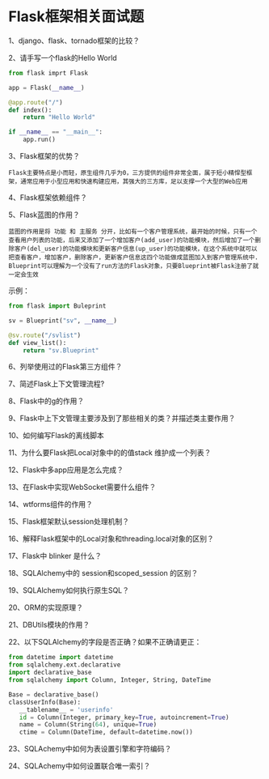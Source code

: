 # Flask框架相关面试题



1、django、flask、tornado框架的比较？

2、请手写一个flask的Hello World

```python
from flask imprt Flask

app = Flask(__name__)

@app.route("/")
def index():
    return "Hello World"

if __name__ == "__main__":
    app.run()
```



3、Flask框架的优势？
```
Flask主要特点是小而轻，原生组件几乎为0，三方提供的组件非常全面，属于短小精悍型框架，通常应用于小型应用和快速构建应用，其强大的三方库，足以支撑一个大型的Web应用
```

4、Flask框架依赖组件？



5、Flask蓝图的作用？

```
蓝图的作用是将 功能 和 主服务 分开，比如有一个客户管理系统，最开始的时候，只有一个查看用户列表的功能，后来又添加了一个增加客户(add_user)的功能模块，然后增加了一个删除客户(del_user)的功能模块和更新客户信息(up_user)的功能模块，在这个系统中就可以把查看客户，增加客户，删除客户，更新客户信息这四个功能做成蓝图加入到客户管理系统中.
Blueprint可以理解为一个没有了run方法的Flask对象，只要Blueprint被Flask注册了就一定会生效
```

示例：

```python
from flask import Buleprint

sv = Blueprint("sv", __name__)

@sv.route("/svlist")
def view_list():
  	return "sv.Blueprint"
```



6、列举使用过的Flask第三方组件？



7、简述Flask上下文管理流程?

8、Flask中的g的作用？

9、Flask中上下文管理主要涉及到了那些相关的类？并描述类主要作用？

10、如何编写Flask的离线脚本

11、为什么要Flask把Local对象中的的值stack 维护成一个列表？

12、Flask中多app应用是怎么完成？

13、在Flask中实现WebSocket需要什么组件？

14、wtforms组件的作用？

15、Flask框架默认session处理机制？

16、解释Flask框架中的Local对象和threading.local对象的区别？

17、Flask中 blinker 是什么？

18、SQLAlchemy中的 session和scoped_session 的区别？

19、SQLAlchemy如何执行原生SQL？

20、ORM的实现原理？

21、DBUtils模块的作用？

22、以下SQLAlchemy的字段是否正确？如果不正确请更正：

```python
from datetime import datetime
from sqlalchemy.ext.declarative
import declarative_base
from sqlalchemy import Column, Integer, String, DateTime

Base = declarative_base()
classUserInfo(Base):
   __tablename__ = 'userinfo'
   id = Column(Integer, primary_key=True, autoincrement=True)
   name = Column(String(64), unique=True)
   ctime = Column(DateTime, default=datetime.now())

```

23、SQLAchemy中如何为表设置引擎和字符编码？

24、SQLAchemy中如何设置联合唯一索引？

